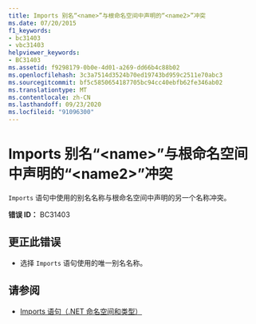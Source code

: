 ```yaml
---
title: Imports 别名“<name>”与根命名空间中声明的“<name2>”冲突
ms.date: 07/20/2015
f1_keywords:
- bc31403
- vbc31403
helpviewer_keywords:
- BC31403
ms.assetid: f9298179-0b0e-4d01-a269-dd66b4c88b02
ms.openlocfilehash: 3c3a7514d3524b70ed19743bd959c2511e70abc3
ms.sourcegitcommit: bf5c5850654187705bc94cc40ebfb62fe346ab02
ms.translationtype: MT
ms.contentlocale: zh-CN
ms.lasthandoff: 09/23/2020
ms.locfileid: "91096300"
---
```

# <a name="imports-alias-name-conflicts-with-name2-declared-in-the-root-namespace"></a>Imports 别名“\<name>”与根命名空间中声明的“\<name2>”冲突

`Imports` 语句中使用的别名名称与根命名空间中声明的另一个名称冲突。  
  
 **错误 ID：** BC31403  
  
## <a name="to-correct-this-error"></a>更正此错误  
  
- 选择 `Imports` 语句使用的唯一别名名称。  
  
## <a name="see-also"></a>请参阅

- [Imports 语句（.NET 命名空间和类型）](../language-reference/statements/imports-statement-net-namespace-and-type.md)
